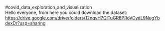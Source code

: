 #covid_data_exploration_and_visualization  
Hello everyone, from here you could download the dataset: https://drive.google.com/drive/folders/12nqvH7QlTuGR8PRoVCydL9NugYbdexDr?usp=sharing
